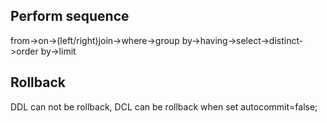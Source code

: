 ## Perform sequence
from->on->(left/right)join->where->group by->having->select->distinct->order by->limit
## Rollback
DDL can not be rollback, DCL can be rollback when set autocommit=false;
